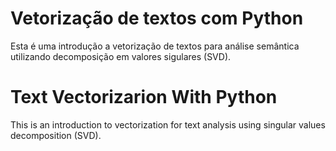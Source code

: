 
# Vetorização de textos com Python
Esta é uma introdução a vetorização de textos para análise semântica utilizando decomposição em valores sigulares (SVD).

# Text Vectorizarion With Python

This is an introduction to vectorization for text analysis using singular values decomposition (SVD).
